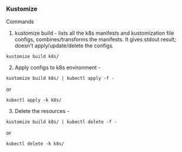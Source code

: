 ### Kustomize

Commands

1. kustomize build - lists all the k8s manifests and kustomization file configs, combines/transforms the manifests. It gives stdout result; doesn't apply/update/delete the configs.

`kustomize build k8s/` 

2. Apply configs to k8s environment -

`kustomize build k8s/ | kubectl apply -f -`

or

`kubectl apply -k k8s/`

3. Delete the resources -

`kustomize build k8s/ | kubectl delete -f -`

or

`kubectl delete -k k8s/`
